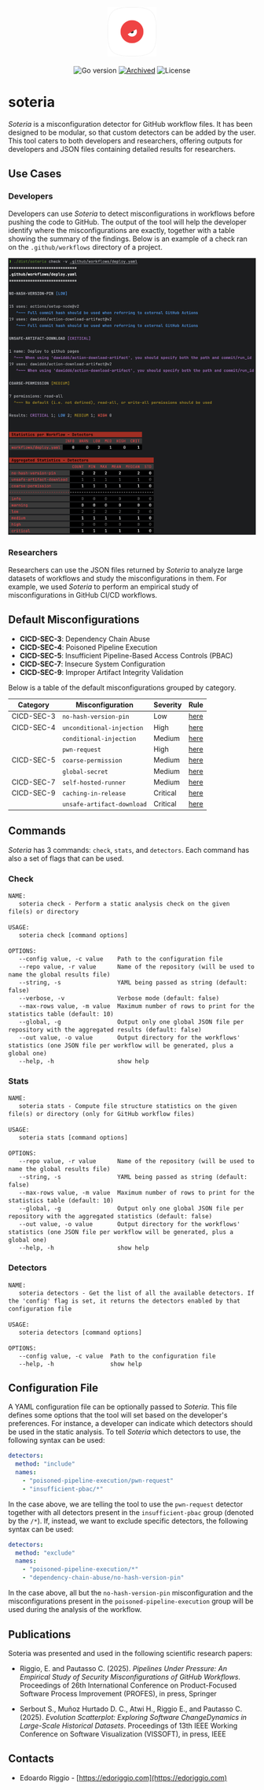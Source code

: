 <p align="center">
  <img width="100" src="assets/branding/logo.svg" alt="Soteria logo"> <br><br>
  <img src="https://img.shields.io/badge/go-v1.22-blue" alt="Go version">
  <a href="https://figshare.com/articles/conference_contribution/Replication_package_of_the_paper_Pipelines_Under_Pressure_An_Empirical_Study_of_Security_Misconfigurations_of_GitHub_Workflows_/29412686"><img src="https://img.shields.io/badge/archiviation doi-10.6084/m9.figshare.29412686-orange" alt="Archived"></a>
  <img src="https://img.shields.io/badge/license-MIT-green" alt="License">
</p>

# soteria

_Soteria_ is a misconfiguration detector for GitHub workflow files. It has been designed to be modular, so that custom detectors can be added by the user. This tool caters to both developers and researchers, offering outputs for developers and JSON files containing detailed results for researchers.

## Use Cases

### Developers

Developers can use _Soteria_ to detect misconfigurations in workflows before pushing the code to GitHub. The output of the tool will help the developer identify where the misconfigurations are exactly, together with a table showing the summary of the findings. Below is an example of a check ran on the `.github/workflows` directory of a project.

![](./assets/images/dev-output.png)

### Researchers

Researchers can use the JSON files returned by _Soteria_ to analyze large datasets of workflows and study the misconfigurations in them. For example, we used _Soteria_ to perform an empirical study of misconfigurations in GitHub CI/CD workflows. 

## Default Misconfigurations

- **CICD-SEC-3**: Dependency Chain Abuse
- **CICD-SEC-4**: Poisoned Pipeline Execution
- **CICD-SEC-5**: Insufficient Pipeline-Based Access Controls (PBAC)
- **CICD-SEC-7**: Insecure System Configuration
- **CICD-SEC-9**: Improper Artifact Integrity Validation

Below is a table of the default misconfigurations grouped by category.

| Category   | Misconfiguration           | Severity | Rule                                                                                                 |
|------------|----------------------------|----------|------------------------------------------------------------------------------------------------------|
| CICD-SEC-3 | `no-hash-version-pin`      | Low      | [here](./app/internal/detectors/dependency-chain-abuse/no-hash-version-pin.go)                       |
| CICD-SEC-4 | `unconditional-injection`  | High     | [here](./app/internal/detectors/poisoned-pipeline-execution/unconditional-injection.go)              |
|            | `conditional-injection`    | Medium   | [here](./app/internal/detectors/poisoned-pipeline-execution/conditional-injection.go)                |
|            | `pwn-request`              | High     | [here](./app/internal/detectors/poisoned-pipeline-execution/pwn-request.go)                          |
| CICD-SEC-5 | `coarse-permission`        | Medium   | [here](./app/internal/detectors/insufficient-pbac/coarse-permission.go)                              |
|            | `global-secret`            | Medium   | [here](./app/internal/detectors/insufficient-pbac/global-secret.go)                                  |
| CICD-SEC-7 | `self-hosted-runner`       | Medium   | [here](./app/internal/detectors/insecure-system-configuration/self-hosted-runner.go)                 |
| CICD-SEC-9 | `caching-in-release`       | Critical | [here](./app/internal/detectors/improper-artifact-integrity-validation/caching-in-release.go)        |
|            | `unsafe-artifact-download` | Critical | [here](./app/internal/detectors/improper-artifact-integrity-validation/unsafe-artifact-download.go)  |

## Commands

_Soteria_ has 3 commands: `check`, `stats`, and `detectors`. Each command has also a set of flags that can be used.

### Check

```
NAME:
   soteria check - Perform a static analysis check on the given file(s) or directory

USAGE:
   soteria check [command options]

OPTIONS:
   --config value, -c value    Path to the configuration file
   --repo value, -r value      Name of the repository (will be used to name the global results file)
   --string, -s                YAML being passed as string (default: false)
   --verbose, -v               Verbose mode (default: false)
   --max-rows value, -m value  Maximum number of rows to print for the statistics table (default: 10)
   --global, -g                Output only one global JSON file per repository with the aggregated results (default: false)
   --out value, -o value       Output directory for the workflows' statistics (one JSON file per workflow will be generated, plus a global one)
   --help, -h                  show help
```

### Stats

```
NAME:
   soteria stats - Compute file structure statistics on the given file(s) or directory (only for GitHub workflow files)

USAGE:
   soteria stats [command options]

OPTIONS:
   --repo value, -r value      Name of the repository (will be used to name the global results file)
   --string, -s                YAML being passed as string (default: false)
   --max-rows value, -m value  Maximum number of rows to print for the statistics table (default: 10)
   --global, -g                Output only one global JSON file per repository with the aggregated statistics (default: false)
   --out value, -o value       Output directory for the workflows' statistics (one JSON file per workflow will be generated, plus a global one)
   --help, -h                  show help
```

### Detectors

```
NAME:
   soteria detectors - Get the list of all the available detectors. If the 'config' flag is set, it returns the detectors enabled by that configuration file

USAGE:
   soteria detectors [command options]

OPTIONS:
   --config value, -c value  Path to the configuration file
   --help, -h                show help

```

## Configuration File

A YAML configuration file can be optionally passed to _Soteria_. This file defines some options that the tool will set based on the developer's preferences. For instance, a developer can indicate which detectors should be used in the static analysis. To tell _Soteria_ which detectors to use, the following syntax can be used:

```yaml
detectors:
  method: "include"
  names:
    - "poisoned-pipeline-execution/pwn-request"
    - "insufficient-pbac/*"
```

In the case above, we are telling the tool to use the `pwn-request` detector together with all detectors present in the `insufficient-pbac` group (denoted by the `/*`). If, instead, we want to exclude specific detectors, the following syntax can be used:

```yaml
detectors:
  method: "exclude"
  names:
    - "poisoned-pipeline-execution/*"
    - "dependency-chain-abuse/no-hash-version-pin"
```

In the case above, all but the `no-hash-version-pin` misconfiguration and the misconfigurations present in the `poisoned-pipeline-execution` group will be used during the analysis of the workflow.

## Publications

Soteria was presented and used in the following scientific research papers:

- Riggio, E. and Pautasso C. (2025). *Pipelines Under Pressure: An Empirical Study of Security Misconfigurations of GitHub Workflows*. Proceedings of 26th International Conference on Product-Focused Software Process Improvement (PROFES), in press, Springer

- Serbout S., Muñoz Hurtado D. C., Atwi H., Riggio E., and Pautasso C. (2025). *Evolution Scatterplot: Exploring Software ChangeDynamics in Large-Scale Historical Datasets*. Proceedings of 13th IEEE Working Conference on Software Visualization (VISSOFT), in press, IEEE

## Contacts

- Edoardo Riggio - [https://edoriggio.com](https://edoriggio.com)
